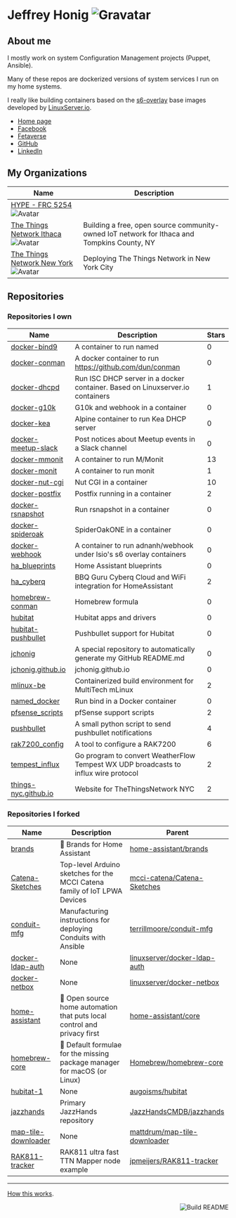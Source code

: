 # Jeffrey Honig ![Gravatar](https://0.gravatar.com/avatar/b25e2ae1f07ec30647f346df81d2d841?s=40)

## About me

I mostly work on system Configuration Management projects (Puppet,
Ansible).

Many of these repos are dockerized versions of system services I run
on my home systems.

I really like building containers based on the
[s6-overlay](https://github.com/just-containers/s6-overlay) base
images developed by
[LinuxServer.io](https://hub.docker.com/u/lsiobase).

* [Home page](https://jch.honig.net/)
* [Facebook](https://www.facebook.com/jchonig)
* [Fetaverse](https://twit.social/@jchonig)
* [GitHub](https://github.com/jchonig)
* [LinkedIn](https://www.linkedin.com/in/jchonig/)

## My Organizations
| Name | Description |
|---|---|
  | [HYPE - FRC 5254](https://github.com/FRC5254) ![Avatar](https://avatars.githubusercontent.com/u/10470311?s=40&v=4) |  |
  | [The Things Network Ithaca](https://github.com/IthacaThings) ![Avatar](https://avatars.githubusercontent.com/u/19751151?s=40&v=4) | Building a free, open source community-owned IoT network for Ithaca and Tompkins County, NY |
  | [The Things Network New York](https://github.com/things-nyc) ![Avatar](https://avatars.githubusercontent.com/u/19333054?s=40&v=4) | Deploying The Things Network in New York City |
  ## Repositories
### Repositories I own
| Name | Description | Stars |
|---|---|---|
  | [docker-bind9](https://github.com/jchonig/docker-bind9) | A container to run named | 0 |
  | [docker-conman](https://github.com/jchonig/docker-conman) | A docker container to run https://github.com/dun/conman | 0 |
  | [docker-dhcpd](https://github.com/jchonig/docker-dhcpd) | Run ISC DHCP server in a docker container.  Based on Linuxserver.io containers | 1 |
  | [docker-g10k](https://github.com/jchonig/docker-g10k) | G10k and webhook in a container | 0 |
  | [docker-kea](https://github.com/jchonig/docker-kea) | Alpine container to run Kea DHCP server | 0 |
  | [docker-meetup-slack](https://github.com/jchonig/docker-meetup-slack) | Post notices about Meetup events in a Slack channel | 0 |
  | [docker-mmonit](https://github.com/jchonig/docker-mmonit) | A container to run M/Monit | 13 |
  | [docker-monit](https://github.com/jchonig/docker-monit) | A container to run monit | 1 |
  | [docker-nut-cgi](https://github.com/jchonig/docker-nut-cgi) | Nut CGI in a container | 10 |
  | [docker-postfix](https://github.com/jchonig/docker-postfix) | Postfix running in a container | 2 |
  | [docker-rsnapshot](https://github.com/jchonig/docker-rsnapshot) | Run rsnapshot in a container | 0 |
  | [docker-spideroak](https://github.com/jchonig/docker-spideroak) | SpiderOakONE in a container | 0 |
  | [docker-webhook](https://github.com/jchonig/docker-webhook) | A container to run adnanh/webhook under lsio's s6 overlay containers | 0 |
  | [ha_blueprints](https://github.com/jchonig/ha_blueprints) | Home Assistant blueprints | 0 |
  | [ha_cyberq](https://github.com/jchonig/ha_cyberq) | BBQ Guru Cyberq Cloud and WiFi integration for HomeAssistant | 2 |
  | [homebrew-conman](https://github.com/jchonig/homebrew-conman) | Homebrew formula | 0 |
  | [hubitat](https://github.com/jchonig/hubitat) | Hubitat apps and drivers | 0 |
  | [hubitat-pushbullet](https://github.com/jchonig/hubitat-pushbullet) | Pushbullet support for Hubitat | 0 |
  | [jchonig](https://github.com/jchonig/jchonig) | A special repository to automatically generate my GitHub README.md | 0 |
  | [jchonig.github.io](https://github.com/jchonig/jchonig.github.io) | jchonig.github.io | 0 |
  | [mlinux-be](https://github.com/jchonig/mlinux-be) | Containerized build environment for MultiTech mLinux | 2 |
  | [named_docker](https://github.com/jchonig/named_docker) | Run bind in a Docker container | 0 |
  | [pfsense_scripts](https://github.com/jchonig/pfsense_scripts) | pfSense support scripts | 2 |
  | [pushbullet](https://github.com/jchonig/pushbullet) | A small python script to send pushbullet notifications | 4 |
  | [rak7200_config](https://github.com/jchonig/rak7200_config) | A tool to configure a RAK7200 | 6 |
  | [tempest_influx](https://github.com/jchonig/tempest_influx) | Go program to convert WeatherFlow Tempest WX UDP broadcasts to influx wire protocol | 2 |
  | [things-nyc.github.io](https://github.com/things-nyc/things-nyc.github.io) | Website for TheThingsNetwork NYC | 2 |
  ### Repositories I forked
| Name | Description | Parent |
|---|---|---|
  | [brands](https://github.com/jchonig/brands) | 🎨 Brands for Home Assistant | [home-assistant/brands](https://github.com/home-assistant/brands) |
  | [Catena-Sketches](https://github.com/jchonig/Catena-Sketches) | Top-level Arduino sketches for the MCCI Catena family of IoT LPWA Devices | [mcci-catena/Catena-Sketches](https://github.com/mcci-catena/Catena-Sketches) |
  | [conduit-mfg](https://github.com/jchonig/conduit-mfg) | Manufacturing instructions for deploying Conduits with Ansible | [terrillmoore/conduit-mfg](https://github.com/terrillmoore/conduit-mfg) |
  | [docker-ldap-auth](https://github.com/jchonig/docker-ldap-auth) | None | [linuxserver/docker-ldap-auth](https://github.com/linuxserver/docker-ldap-auth) |
  | [docker-netbox](https://github.com/jchonig/docker-netbox) | None | [linuxserver/docker-netbox](https://github.com/linuxserver/docker-netbox) |
  | [home-assistant](https://github.com/jchonig/home-assistant) | :house_with_garden: Open source home automation that puts local control and privacy first | [home-assistant/core](https://github.com/home-assistant/core) |
  | [homebrew-core](https://github.com/jchonig/homebrew-core) | 🍻 Default formulae for the missing package manager for macOS (or Linux) | [Homebrew/homebrew-core](https://github.com/Homebrew/homebrew-core) |
  | [hubitat-1](https://github.com/jchonig/hubitat-1) | None | [augoisms/hubitat](https://github.com/augoisms/hubitat) |
  | [jazzhands](https://github.com/jchonig/jazzhands) | Primary JazzHands repository | [JazzHandsCMDB/jazzhands](https://github.com/JazzHandsCMDB/jazzhands) |
  | [map-tile-downloader](https://github.com/jchonig/map-tile-downloader) | None | [mattdrum/map-tile-downloader](https://github.com/mattdrum/map-tile-downloader) |
  | [RAK811-tracker](https://github.com/jchonig/RAK811-tracker) | RAK811 ultra fast TTN Mapper node example | [jpmeijers/RAK811-tracker](https://github.com/jpmeijers/RAK811-tracker) |
  ---

[How this works](https://github.com/jchonig/jchonig/blob/master/HowThisWorks.md).

<a href="https://github.com/jchonig/jchonig/actions"><img src="https://github.com/jchonig/jchonig/workflows/Build%20README/badge.svg" align="right" alt="Build README"></a>